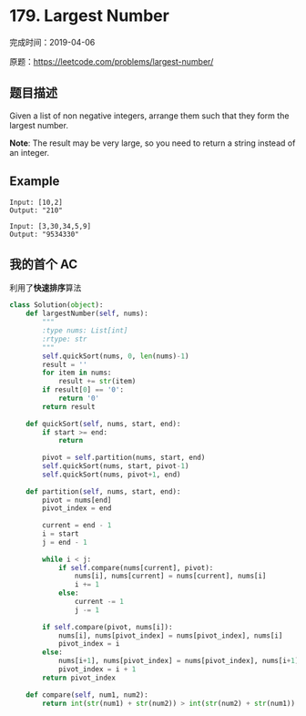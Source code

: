 # 179. Largest Number

完成时间：2019-04-06

原题：https://leetcode.com/problems/largest-number/

## 题目描述
Given a list of non negative integers, arrange them such that they form the largest number.

**Note**: The result may be very large, so you need to return a string instead of an integer.

## Example
```
Input: [10,2]
Output: "210"
```

```
Input: [3,30,34,5,9]
Output: "9534330"
```

## 我的首个 AC
利用了**快速排序**算法

```python
class Solution(object):
    def largestNumber(self, nums):
        """
        :type nums: List[int]
        :rtype: str
        """
        self.quickSort(nums, 0, len(nums)-1)
        result = ''
        for item in nums:
            result += str(item)
        if result[0] == '0':
            return '0'
        return result
    
    def quickSort(self, nums, start, end):
        if start >= end:
            return
        
        pivot = self.partition(nums, start, end)
        self.quickSort(nums, start, pivot-1)
        self.quickSort(nums, pivot+1, end)
    
    def partition(self, nums, start, end):
        pivot = nums[end]
        pivot_index = end
        
        current = end - 1
        i = start
        j = end - 1
        
        while i < j:
            if self.compare(nums[current], pivot):
                nums[i], nums[current] = nums[current], nums[i]
                i += 1
            else:
                current -= 1
                j -= 1
        
        if self.compare(pivot, nums[i]):
            nums[i], nums[pivot_index] = nums[pivot_index], nums[i]
            pivot_index = i
        else:
            nums[i+1], nums[pivot_index] = nums[pivot_index], nums[i+1]
            pivot_index = i + 1
        return pivot_index
    
    def compare(self, num1, num2):
        return int(str(num1) + str(num2)) > int(str(num2) + str(num1))
```
